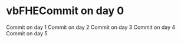 # vbFHECommit on day 0
Commit on day 1
Commit on day 2
Commit on day 3
Commit on day 4
Commit on day 5
